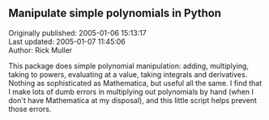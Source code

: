 ## Manipulate simple polynomials in Python  
Originally published: 2005-01-06 15:13:17  
Last updated: 2005-01-07 11:45:06  
Author: Rick Muller  
  
This package does simple polynomial manipulation: adding, multiplying, taking to powers, evaluating at a value, taking integrals and derivatives. Nothing as sophisticated as Mathematica, but useful all the same. I find that I make lots of dumb errors in multiplying out polynomials by hand (when I don't have Mathematica at my disposal), and this little script helps prevent those errors.